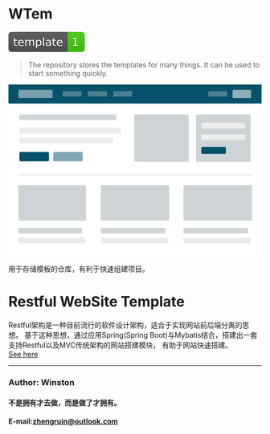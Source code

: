 # WTem
![](/image/template-1-brightgreen.svg) <br>

> The repository stores the templates for many things. It can be used to start something quickly.

![](/image/template.svg)

用于存储模板的仓库，有利于快速组建项目。


# Restful WebSite Template
Restful架构是一种目前流行的软件设计架构，适合于实现网站前后端分离的思想。
基于这种思想，通过应用Spring(Spring Boot)与Mybatis结合，搭建出一套支持Restful以及MVC传统架构的网站搭建模块，
有助于网站快速搭建。<br>
[See here](/resttemplate/README.md)




***
### Author: Winston
#### 不是拥有才去做，而是做了才拥有。
#### E-mail:zhengruin@outlook.com